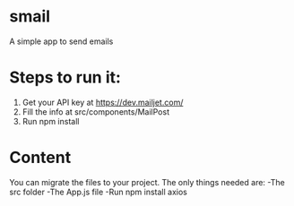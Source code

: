 # smail
A simple app to send emails

# Steps to run it:

1. Get your API key at https://dev.mailjet.com/
2. Fill the info at src/components/MailPost
3. Run npm install

# Content
You can migrate the files to your project. The only things needed are:
-The src folder
-The App.js file
-Run npm install axios
